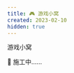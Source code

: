 ```yaml
---
title: 🎮 游戏小窝
created: 2023-02-10
hidden: true
---
```


<TitleWithEmoji emoji="🎮" special>游戏小窝</TitleWithEmoji>

🚧 施工中……
